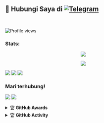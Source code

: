 

## 📨 Hubungi Saya di [![Telegram](https://img.shields.io/badge/telegram-1b77FF.svg?style=for-the-badge&logo=telegram)](https://t.me/divarvian) 
<br>

![Profile views](https://komarev.com/ghpvc/?username=divarvian&color=blue&style=flat-square&label=Profile+Views)
### Stats:
<p align="center"><a href="https://github.com/divarvian"><img src="https://github-readme-stats.vercel.app/api?username=divarvian&show_icons=true&theme=onedark"></a></p>
<p align="center"><a href="https://github.com/divarvian"><img src="https://github-readme-stats.vercel.app/api/top-langs/?username=divarvian&theme=radical&layout=compact"></a></p> 


<p>
    <img src=https://img.shields.io/badge/Spck-Pro-green?&logo=spckpro" />
    <img src="https://img.shields.io/badge/IDE-Xcode-blue?&logo=xcode" />
    <img src="https://img.shields.io/badge/Text%20Editor-Visual%20Studio%20Code-blue?&logo=visual%20studio%20code&logoColor=blue" />
</p>

### Mari terhubung!
<p>
    <a href="https://t.me/divarvian" target="blank"><img src="https://img.shields.io/badge/@divarvian-30302f?style=flat&logo=telegram" /></a>
    <a href="https://t.me/lieshooter_gc" target="blank"><img src="https://img.shields.io/badge/LIESHOOTER GROUP-black?style=flat&logo=telegram" /></a>

</p>
<details>
    <summary>&#127942 <b>GitHub Awards</b></summary><br/>

![GitHub Award](https://github-profile-trophy.vercel.app/?username=divarvian)

</details>

<details>
    <summary>&#127942 <b>GitHub Activity</b></summary><br/>

![Metrics](https://metrics.lecoq.io/divarvian?template=classic&repositories.forks=true&languages=1&languages.colors=github&languages.threshold=0%25&config.timezone=Asia%2FPonorogo)

</details>
